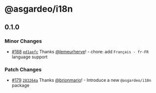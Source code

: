 # @asgardeo/i18n

## 0.1.0

### Minor Changes

- [#188](https://github.com/asgardeo/javascript/pull/188)
  [`ed1aefc`](https://github.com/asgardeo/javascript/commit/ed1aefccdd853ea4a3d88ff0be2b56931ba7a0fb) Thanks
  [@lemeurherve](https://github.com/lemeurherve)! - chore: add `Français - fr-FR` language support

### Patch Changes

- [#179](https://github.com/asgardeo/javascript/pull/179)
  [`283264a`](https://github.com/asgardeo/javascript/commit/283264a8dc923f04f08b04dce9375f5c13d51c6b) Thanks
  [@brionmario](https://github.com/brionmario)! - Introduce a new `@asgardeo/i18n` package
